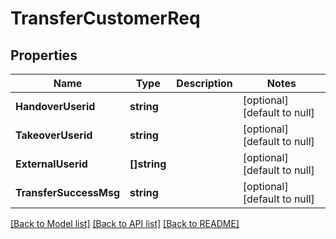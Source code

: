 # TransferCustomerReq

## Properties
Name | Type | Description | Notes
------------ | ------------- | ------------- | -------------
**HandoverUserid** | **string** |  | [optional] [default to null]
**TakeoverUserid** | **string** |  | [optional] [default to null]
**ExternalUserid** | **[]string** |  | [optional] [default to null]
**TransferSuccessMsg** | **string** |  | [optional] [default to null]

[[Back to Model list]](../README.md#documentation-for-models) [[Back to API list]](../README.md#documentation-for-api-endpoints) [[Back to README]](../README.md)


